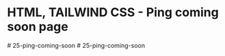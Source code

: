 # HTML, TAILWIND CSS - Ping coming soon page
#   2 5 - p i n g - c o m i n g - s o o n  
 #   2 5 - p i n g - c o m i n g - s o o n  
 